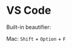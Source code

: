 # VS Code

Built-in beautifier:

Mac: `Shift` + `Option` + `F`


<!--stackedit_data:
eyJoaXN0b3J5IjpbLTEzODkzODcyNywtMjA4ODc0NjYxMiwtMT
cxMTc3NjI2OCwtODEyMTI4ODM4LC0xMDI0NjA4Mzc3XX0=
-->
